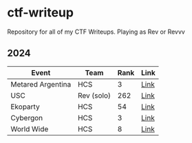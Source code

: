 # ctf-writeup
Repository for all of my CTF Writeups. Playing as Rev or Revvv 

## 2024

| Event              | Team     | Rank | Link                                                |
|--------------------|----------|------|-----------------------------------------------------|
| Metared Argentina  |HCS       |3     |[Link](2024/Metared-Argentina)                       |
| USC                |Rev (solo)|262   |[Link](2024/USC)                                     |
| Ekoparty           |HCS       |54    |[Link](2024/Ekoparty)                                |
| Cybergon           |HCS       |3     |[Link](https://hackmd.io/@revprm/BJhejTKXke)         |
| World Wide         |HCS       |8     |[Link](https://hackmd.io/@revprm/rkR5qO9XJe)         |
